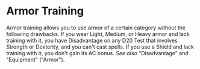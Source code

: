 # Armor Training

Armor training allows you to use armor of a certain category without the following drawbacks. If you wear Light, Medium, or Heavy armor and lack training with it, you have Disadvantage on any D20 Test that involves Strength or Dexterity, and you can't cast spells. If you use a Shield and lack training with it, you don't gain its AC bonus. *See also* "Disadvantage" and "Equipment" ("Armor").